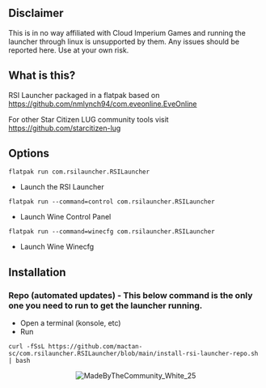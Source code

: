 ## Disclaimer
This is in no way affiliated with Cloud Imperium Games and running the launcher through linux is unsupported by them. Any issues should be reported here. Use at your own risk.

## What is this?
RSI Launcher packaged in a flatpak based on https://github.com/nmlynch94/com.eveonline.EveOnline

For other Star Citizen LUG community tools visit https://github.com/starcitizen-lug 

## Options
`flatpak run com.rsilauncher.RSILauncher`
  - Launch the RSI Launcher

`flatpak run --command=control com.rsilauncher.RSILauncher`
  - Launch Wine Control Panel

`flatpak run --command=winecfg com.rsilauncher.RSILauncher`
  - Launch Wine Winecfg
  
## Installation

### Repo (automated updates) - This below command is the only one you need to run to get the launcher running.
- Open a terminal (konsole, etc)
- Run
```
curl -fSsL https://github.com/mactan-sc/com.rsilauncher.RSILauncher/blob/main/install-rsi-launcher-repo.sh | bash
```

<p align="center">
  <img src="https://github.com/user-attachments/assets/b999fb69-9c37-4757-8dd8-524b25624f99" alt="MadeByTheCommunity_White_25" />
</p>
